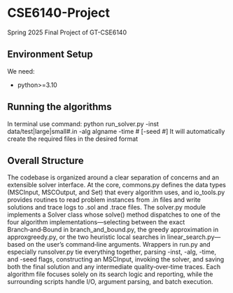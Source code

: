 # CSE6140-Project
Spring 2025 Final Project of GT-CSE6140

## Environment Setup

We need:
- python>=3.10

## Running the algorithms
In terminal use command: 
python run_solver.py -inst data/test|large|small#.in -alg algname -time # [-seed #]
It will automatically create the required files in the desired format

## Overall Structure
The codebase is organized around a clear separation of concerns and an extensible solver interface. At the core, commons.py defines the data types (MSCInput, MSCOutput, and Set) that every algorithm uses, and io_tools.py provides routines to read problem instances from .in files and write solutions and trace logs to .sol and .trace files. The solver.py module implements a Solver class whose solve() method dispatches to one of the four algorithm implementations—selecting between the exact Branch‑and‑Bound in branch_and_bound.py, the greedy approximation in approxgreedy.py, or the two heuristic local searches in linear_search.py—based on the user’s command‑line arguments. Wrappers in run.py and especially runsolver.py tie everything together, parsing -inst, -alg, -time, and -seed flags, constructing an MSCInput, invoking the solver, and saving both the final solution and any intermediate quality‐over‐time traces. Each algorithm file focuses solely on its search logic and reporting, while the surrounding scripts handle I/O, argument parsing, and batch execution.